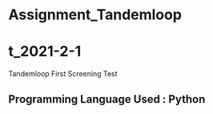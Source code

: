 # Assignment_Tandemloop
# t_2021-2-1
Tandemloop  First Screening Test
## Programming Language Used : Python
